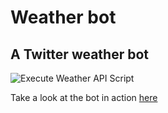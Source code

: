 # Weather bot

## A Twitter weather bot

![Execute Weather API Script](https://github.com/filiptronicek/weatherBot/workflows/Execute%20Weather%20API%20Script/badge.svg)

Take a look at the bot in action [here](https://twitter.com/Isitsunnytoday1/)
